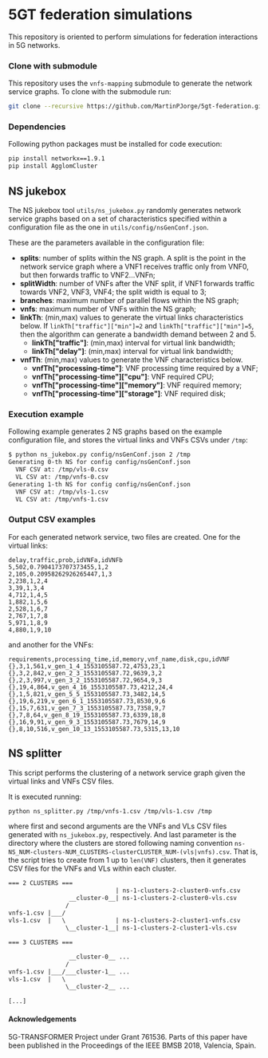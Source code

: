 # 5GT federation simulations
This repository is oriented to perform simulations for federation
interactions in 5G networks.

### Clone with submodule
This repository uses the `vnfs-mapping` submodule to generate the network
service graphs. To clone with the submodule run:
```bash
git clone --recursive https://github.com/MartinPJorge/5gt-federation.git
```

### Dependencies
Following python packages must be installed for code execution:
```bash
pip install networkx==1.9.1
pip install AgglomCluster
```

## NS jukebox
The NS jukebox tool `utils/ns_jukebox.py` randomly generates network service
graphs based on a set of characteristics specified within a configuration file
as the one in `utils/config/nsGenConf.json`.

These are the parameters available in the configuration file:
 * **splits**: number of splits within the NS graph. A split is the point in
   the network service graph where a VNF1 receives traffic only from VNF0, but
   then forwards traffic to VNF2...VNFn;
 * **splitWidth**: number of VNFs after the VNF split, if VNF1 forwards traffic
   towards VNF2, VNF3, VNF4; the split width is equal to 3;
 * **branches**: maximum number of parallel flows within the NS graph;
 * **vnfs**: maximum number of VNFs within the NS graph;
 * **linkTh**: (min,max) values to generate the virtual links characteristics
   below. If `linkTh["traffic"]["min"]=2` and `linkTh["traffic"]["min"]=5`,
   then the algorithm can generate a bandwidth demand between 2 and 5.
   * **linkTh["traffic"]**: (min,max) interval for virtual link bandwidth;
   * **linkTh["delay"]**: (min,max) interval for virtual link bandwidth;
 * **vnfTh**: (min,max) values to generate the VNF characteristics below.
   * **vnfTh["processing-time"]**: VNF processing time required by a VNF;
   * **vnfTh["processing-time"]["cpu"]**: VNF required CPU;
   * **vnfTh["processing-time"]["memory"]**: VNF required memory;
   * **vnfTh["processing-time"]["storage"]**: VNF required disk;

### Execution example
Following example generates 2 NS graphs based on the example configuration
file, and stores the virtual links and VNFs CSVs under `/tmp`:
```bash
$ python ns_jukebox.py config/nsGenConf.json 2 /tmp
Generating 0-th NS for config config/nsGenConf.json
  VNF CSV at: /tmp/vls-0.csv
  VL CSV at: /tmp/vnfs-0.csv
Generating 1-th NS for config config/nsGenConf.json
  VNF CSV at: /tmp/vls-1.csv
  VL CSV at: /tmp/vnfs-1.csv
```

### Output CSV examples
For each generated network service, two files are created. One for the virtual
links:
```csv
delay,traffic,prob,idVNFa,idVNFb
5,502,0.7904173707373455,1,2
2,105,0.20958262926265447,1,3
2,238,1,2,4
3,39,1,3,4
4,712,1,4,5
1,882,1,5,6
2,528,1,6,7
2,767,1,7,8
5,971,1,8,9
4,880,1,9,10
```
and another for the VNFs:
```csv
requirements,processing_time,id,memory,vnf_name,disk,cpu,idVNF
{},3,1,561,v_gen_1_4_1553105587.72,4753,23,1
{},3,2,842,v_gen_2_3_1553105587.72,9639,3,2
{},2,3,997,v_gen_3_2_1553105587.72,9654,9,3
{},19,4,864,v_gen_4_16_1553105587.73,4212,24,4
{},1,5,821,v_gen_5_5_1553105587.73,3482,14,5
{},19,6,219,v_gen_6_1_1553105587.73,8530,9,6
{},15,7,631,v_gen_7_3_1553105587.73,7358,9,7
{},7,8,64,v_gen_8_19_1553105587.73,6339,18,8
{},16,9,91,v_gen_9_3_1553105587.73,7679,14,9
{},8,10,516,v_gen_10_13_1553105587.73,5315,13,10
```


## NS splitter
This script performs the clustering of a network service graph given the
virtual links and VNFs CSV files.

It is executed running:
```bash
python ns_splitter.py /tmp/vnfs-1.csv /tmp/vls-1.csv /tmp
```
where first and second arguments are the VNFs and VLs CSV files generated with
`ns_jukebox.py`, respectively.
And last parameter is the directory where the clusters are stored following
naming convention
`ns-NS_NUM-clusters-NUM_CLUSTERS-clusterCLUSTER_NUM-(vls|vnfs).csv`.
That is, the script tries to create from 1 up to `len(VNF)` clusters, then it
generates CSV files for the VNFs and VLs within each cluster.
```txt
=== 2 CLUSTERS ===
                              | ns-1-clusters-2-cluster0-vnfs.csv
                 __cluster-0__| ns-1-clusters-2-cluster0-vls.csv
                /
vnfs-1.csv |___/
vls-1.csv  |   \              | ns-1-clusters-2-cluster1-vnfs.csv
                \__cluster-1__| ns-1-clusters-2-cluster1-vls.csv

=== 3 CLUSTERS ===
                            
                 __cluster-0__ ...
                /
vnfs-1.csv |___/___cluster-1__ ...
vls-1.csv  |   \            
                \__cluster-2__ ...

[...]

```


#### Acknowledgements
5G-TRANSFORMER Project under Grant 761536. Parts of this paper have
been published in the Proceedings of the IEEE BMSB 2018, Valencia, Spain.
